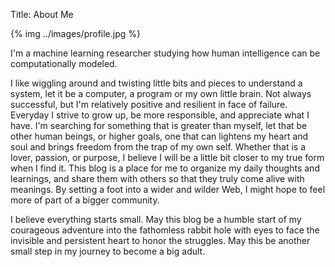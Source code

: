 Title: About Me

{% img ../images/profile.jpg %}

I'm a machine learning researcher studying how human intelligence can be 
computationally modeled.  
 
I like wiggling around and twisting little bits 
and pieces to understand a system, let it be a computer, a program or my own little brain.
Not always successful, but I'm relatively positive and resilient in face of failure.
Everyday I strive to grow up, be more responsible, and appreciate what I have.
I'm searching for something that is greater than myself, let that be other human beings,
or higher goals, one that can lightens my heart and soul and brings freedom from 
the trap of my own self. Whether that is a lover, passion, or purpose, I believe 
I will be a little bit closer to my true form when I find it.  This blog is a place 
for me to organize my daily thoughts and learnings, and share them with others 
so that they truly come alive with meanings.  By setting a foot into a wider and 
wilder Web, I might hope to feel more of part of a bigger community. 


I believe everything starts small. 
May this blog be a humble start of my courageous adventure into the fathomless rabbit
hole with eyes to face the invisible and persistent heart to honor the struggles.
May this be another small step in my journey to become a big adult.